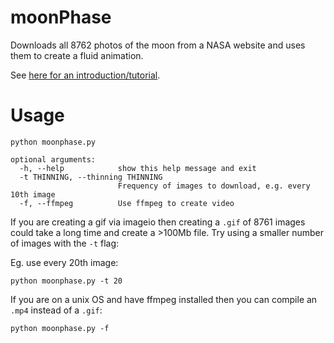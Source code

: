# moonPhase
Downloads all 8762 photos of the moon from a NASA website and uses them to create a fluid animation.

See [here for an introduction/tutorial](https://nicholasfarrow.com/Creating-a-Moon-Animation-Using-NASA-Images-and-Python/).

# Usage
```
python moonphase.py
```

```
optional arguments:
  -h, --help            show this help message and exit
  -t THINNING, --thinning THINNING
                        Frequency of images to download, e.g. every 10th image
  -f, --ffmpeg          Use ffmpeg to create video
```

If you are creating a gif via imageio then creating a `.gif` of 8761 images could take a long time and create a >100Mb file. Try using a smaller number of images with the `-t` flag:

Eg. use every 20th image:
```
python moonphase.py -t 20
```

If you are on a unix OS and have ffmpeg installed then you can compile an `.mp4` instead of a `.gif`:
```
python moonphase.py -f
```
